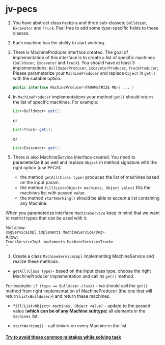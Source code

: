 # jv-pecs

1. You have abstract class `Machine` and three sub-classes: `Bulldozer`, `Excavator` and `Truck`. Feel free to add some type-specific fields to these classes.
1. Each machine has the ability to start working.
1. There is MachineProducer interface created.
The goal of implementation of this interface is to create a list of specific machines (`Bulldozer`, `Excavator` and `Truck`). 
You should have at least 3 implementations: `BulldozerProducer`, `ExcavatorProducer`, `TruckProducer`;
Please parameterize your `MachineProducer` and replace `Object` in `get()` with the suitable option.
    ```java
    public interface MachineProducer<PARAMETRIZE ME>{ ... }
    ```
1. In `MachineProducer` implementations your method `get()` should return the list of specific machines. 
For example: 
    ```java
    List<Bulldozer> get();
    ```
    or 
    ```java
    List<Truck> get();
    ```
    or 
    ```java
    List<Excavator> get();
    ```

1. There is also MachineService interface created. You need to parameterize it as well and 
replace `Object` in method signature with the right option (use PECS):

    - the method `getAll(Class type)` produces the list of machines based on the input param.
    - the method `fill(List<Object> machines, Object value)` fills the machines list with passed value.
    - the method `startWorking()` should be able to accept a list containing any Machine.

When you parameterize interface `MachineService` keep in mind that we want to restrict types that can be used with it.

Not allow:  
~~`DogServiceImpl implements MachineService<Dog>`~~  
Allow:  
`TruckServiceImpl implements MachineService<Truck>`  
``
1. Create a class `MachineServiceImpl` implementing MachineService and realize these methods:
- `getAll(Class type)`- based on the input class type, choose the right MachineProducer implementation and call its `get()` method.

For example: `if (type == Bulldozer.class)` - we should call the `get()` method from right implementation of MachineProducer (the one that will return `List<Bulldozer>`) and return these machines.

- `fill(List<Object> machines, Object value)` - update to the passed value (**which can be of any Machine subtype**) all elements in the `machines` list.

- `startWorking()` - call `doWork` on every Machine in the list.

#### [Try to avoid these common mistakes while solving task](https://mate-academy.github.io/jv-program-common-mistakes/java-core/pecs/pecs.html)
